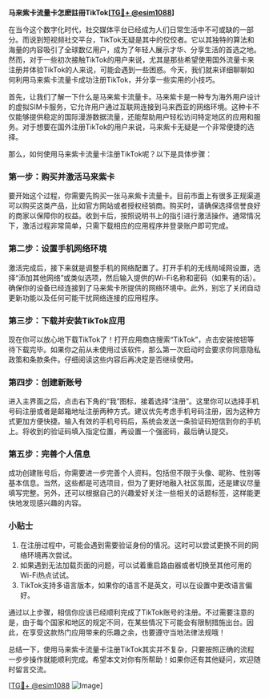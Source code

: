 **马来紫卡流量卡怎麽註冊TikTok[[TG💪+ @esim1088](https://t.me/s/esim1088)]**

在当今这个数字化时代，社交媒体平台已经成为人们日常生活中不可或缺的一部分。而说到短视频社交平台，TikTok无疑是其中的佼佼者。它以其独特的算法和海量的内容吸引了全球数亿用户，成为了年轻人展示才华、分享生活的首选之地。然而，对于一些初次接触TikTok的用户来说，尤其是那些希望使用国外流量卡来注册并体验TikTok的人来说，可能会遇到一些困惑。今天，我们就来详细聊聊如何利用马来紫卡流量卡成功注册TikTok，并分享一些实用的小技巧。

首先，让我们了解一下什么是马来紫卡流量卡。马来紫卡是一种专为海外用户设计的虚拟SIM卡服务，它允许用户通过互联网连接到马来西亚的网络环境。这种卡不仅能够提供稳定的国际漫游数据流量，还能帮助用户轻松访问特定地区的应用和服务。对于想要在国外注册TikTok的用户来说，马来紫卡无疑是一个非常便捷的选择。

那么，如何使用马来紫卡流量卡注册TikTok呢？以下是具体步骤：

### 第一步：购买并激活马来紫卡

要开始这个过程，你需要先购买一张马来紫卡流量卡。目前市面上有很多正规渠道可以购买这类产品，比如官方网站或者授权经销商。购买时，请确保选择信誉良好的商家以保障你的权益。收到卡后，按照说明书上的指引进行激活操作。通常情况下，激活过程非常简单，只需下载相应的应用程序并登录账户即可完成。

### 第二步：设置手机网络环境

激活完成后，接下来就是调整手机的网络配置了。打开手机的无线局域网设置，选择“添加其他网络”或类似选项，然后输入提供的Wi-Fi名称和密码（如果有的话）。确保你的设备已经连接到了马来紫卡所提供的网络环境中。此外，别忘了关闭自动更新功能以及任何可能干扰网络连接的应用程序。

### 第三步：下载并安装TikTok应用

现在你可以放心地下载TikTok了！打开应用商店搜索“TikTok”，点击安装按钮等待下载完毕。如果你之前从未使用过该软件，那么第一次启动时会要求你同意隐私政策和条款条件。仔细阅读这些内容后再决定是否继续使用。

### 第四步：创建新账号

进入主界面之后，点击右下角的“我”图标，接着选择“注册”。这里你可以选择手机号码注册或者是邮箱地址注册两种方式。建议优先考虑手机号码注册，因为这种方式更加方便快捷。输入有效的手机号码后，系统会发送一条验证码短信到你的手机上。将收到的验证码填入指定位置，再设置一个强密码，最后确认提交。

### 第五步：完善个人信息

成功创建账号后，你需要进一步完善个人资料。包括但不限于头像、昵称、性别等基本信息。当然，这些都是可选项目，但为了更好地融入社区氛围，还是建议尽量填写完整。另外，还可以根据自己的兴趣爱好关注一些相关的话题标签，这样能更快地发现感兴趣的内容。

### 小贴士

1. 在注册过程中，可能会遇到需要验证身份的情况。这时可以尝试更换不同的网络环境再次尝试。
2. 如果遇到无法加载页面的问题，可以试着重启路由器或者切换至其他可用的Wi-Fi热点试试。
3. TikTok支持多语言版本，如果你的语言不是英文，可以在设置中更改语言偏好。

通过以上步骤，相信你应该已经顺利完成了TikTok账号的注册。不过需要注意的是，由于每个国家和地区的规定不同，在某些情况下可能会有限制措施出台。因此，在享受这款热门应用带来的乐趣之余，也要遵守当地法律法规哦！

总结一下，使用马来紫卡流量卡注册TikTok其实并不复杂，只要按照正确的流程一步步操作就能顺利完成。希望本文对你有所帮助！如果你还有其他疑问，欢迎随时留言交流。

[[TG💪+ @esim1088](https://t.me/s/esim1088) ![Image](https://i.postimg.cc/4NQfJmqS/Snipaste-2025-05-13-00-14-12.png)]